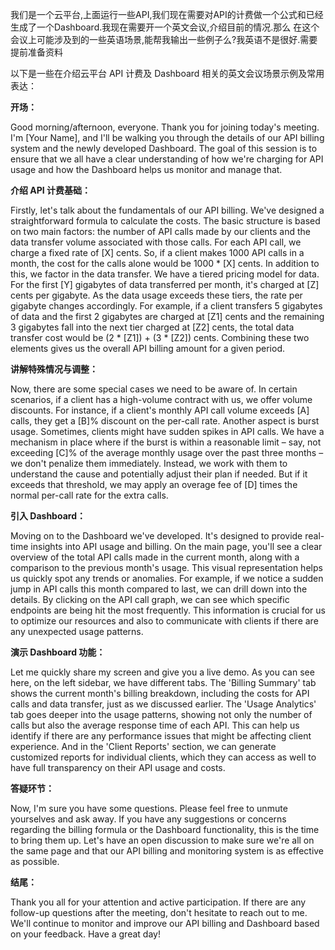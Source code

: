 我们是一个云平台,上面运行一些API,我们现在需要对API的计费做一个公式和已经生成了一个Dashboard.我现在需要开一个英文会议,介绍目前的情况.那么 在这个会议上可能涉及到的一些英语场景,能帮我输出一些例子么?我英语不是很好.需要提前准备资料


以下是一些在介绍云平台 API 计费及 Dashboard 相关的英文会议场景示例及常用表达：

**开场：**

Good morning/afternoon, everyone. Thank you for joining today's meeting. I'm [Your Name], and I'll be walking you through the details of our API billing system and the newly developed Dashboard. The goal of this session is to ensure that we all have a clear understanding of how we're charging for API usage and how the Dashboard helps us monitor and manage that.

**介绍 API 计费基础：**

Firstly, let's talk about the fundamentals of our API billing. We've designed a straightforward formula to calculate the costs. The basic structure is based on two main factors: the number of API calls made by our clients and the data transfer volume associated with those calls. For each API call, we charge a fixed rate of [X] cents. So, if a client makes 1000 API calls in a month, the cost for the calls alone would be 1000 * [X] cents. In addition to this, we factor in the data transfer. We have a tiered pricing model for data. For the first [Y] gigabytes of data transferred per month, it's charged at [Z] cents per gigabyte. As the data usage exceeds these tiers, the rate per gigabyte changes accordingly. For example, if a client transfers 5 gigabytes of data and the first 2 gigabytes are charged at [Z1] cents and the remaining 3 gigabytes fall into the next tier charged at [Z2] cents, the total data transfer cost would be (2 * [Z1]) + (3 * [Z2]) cents. Combining these two elements gives us the overall API billing amount for a given period.

**讲解特殊情况与调整：**

Now, there are some special cases we need to be aware of. In certain scenarios, if a client has a high-volume contract with us, we offer volume discounts. For instance, if a client's monthly API call volume exceeds [A] calls, they get a [B]% discount on the per-call rate. Another aspect is burst usage. Sometimes, clients might have sudden spikes in API calls. We have a mechanism in place where if the burst is within a reasonable limit – say, not exceeding [C]% of the average monthly usage over the past three months – we don't penalize them immediately. Instead, we work with them to understand the cause and potentially adjust their plan if needed. But if it exceeds that threshold, we may apply an overage fee of [D] times the normal per-call rate for the extra calls.

**引入 Dashboard：**

Moving on to the Dashboard we've developed. It's designed to provide real-time insights into API usage and billing. On the main page, you'll see a clear overview of the total API calls made in the current month, along with a comparison to the previous month's usage. This visual representation helps us quickly spot any trends or anomalies. For example, if we notice a sudden jump in API calls this month compared to last, we can drill down into the details. By clicking on the API call graph, we can see which specific endpoints are being hit the most frequently. This information is crucial for us to optimize our resources and also to communicate with clients if there are any unexpected usage patterns.

**演示 Dashboard 功能：**

Let me quickly share my screen and give you a live demo. As you can see here, on the left sidebar, we have different tabs. The 'Billing Summary' tab shows the current month's billing breakdown, including the costs for API calls and data transfer, just as we discussed earlier. The 'Usage Analytics' tab goes deeper into the usage patterns, showing not only the number of calls but also the average response time of each API. This can help us identify if there are any performance issues that might be affecting client experience. And in the 'Client Reports' section, we can generate customized reports for individual clients, which they can access as well to have full transparency on their API usage and costs.

**答疑环节：**

Now, I'm sure you have some questions. Please feel free to unmute yourselves and ask away. If you have any suggestions or concerns regarding the billing formula or the Dashboard functionality, this is the time to bring them up. Let's have an open discussion to make sure we're all on the same page and that our API billing and monitoring system is as effective as possible.

**结尾：**

Thank you all for your attention and active participation. If there are any follow-up questions after the meeting, don't hesitate to reach out to me. We'll continue to monitor and improve our API billing and Dashboard based on your feedback. Have a great day! 